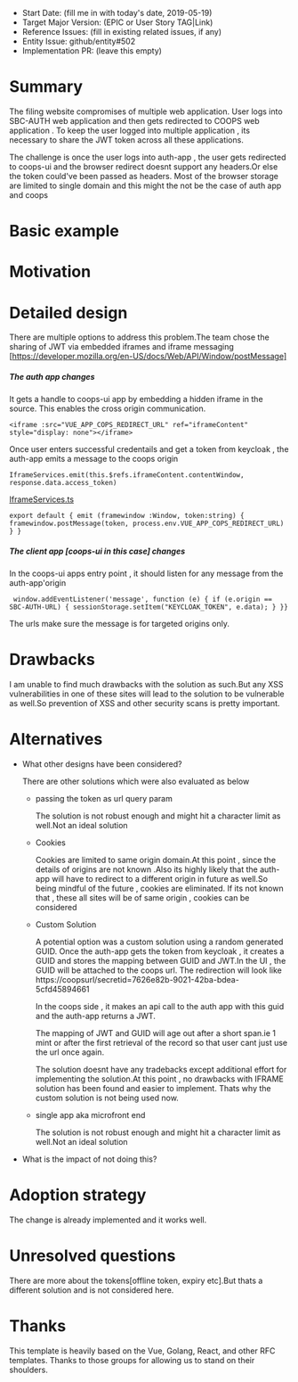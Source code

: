 - Start Date: (fill me in with today's date, 2019-05-19)
- Target Major Version: (EPIC or User Story TAG|Link)
- Reference Issues: (fill in existing related issues, if any)
- Entity Issue: github/entity#502
- Implementation PR: (leave this empty)



# Summary

The filing website compromises of multiple web application. User logs into SBC-AUTH web application and then gets redirected to COOPS web application .
To keep the user logged into multiple application , its necessary to share the JWT token across all these applications.

The challenge is once the user logs into auth-app , the user gets redirected to coops-ui and the browser redirect doesnt support any headers.Or else the token could've been passed as headers.
Most of the browser storage are limited to single domain and this might the not be the case of auth app and coops




# Basic example



# Motivation


# Detailed design

There are multiple options to address this problem.The team chose the sharing of JWT via embedded iframes and iframe messaging [https://developer.mozilla.org/en-US/docs/Web/API/Window/postMessage]

##### The auth app  changes

It gets a handle to coops-ui app by embedding a hidden iframe in the source. This enables the cross origin communication.


 `<iframe :src="VUE_APP_COPS_REDIRECT_URL" ref="iframeContent" style="display: none"></iframe>
`

Once user enters successful credentails and get a token from keycloak , the auth-app emits a message to the coops origin


 `IframeServices.emit(this.$refs.iframeContent.contentWindow, response.data.access_token) 
`

[IframeServices.ts ](https://github.com/bcgov/sbc-auth/blob/development/auth-web/src/services/iframe.services.ts)

`export default {
  emit (framewindow :Window, token:string) {
    framewindow.postMessage(token, process.env.VUE_APP_COPS_REDIRECT_URL)
  }
}`

##### The client app [coops-ui in this case]  changes

In the coops-ui apps entry point , it should listen for any message from the auth-app'origin

` window.addEventListener('message', function (e) {
       if (e.origin == SBC-AUTH-URL) {
        sessionStorage.setItem("KEYCLOAK_TOKEN", e.data);
       }
    }}`
    
    
The urls make sure the message is for targeted origins only.    
    


# Drawbacks

I am unable to find much drawbacks with the solution as such.But any XSS vulnerabilities in one of these sites will lead to the solution to be vulnerable as well.So prevention of XSS and other security scans is pretty important.



# Alternatives

- What other designs have been considered?
    
    There are other solutions which were also evaluated as below
    
    - passing the token as url query param
        
        The solution is not robust enough and might hit a character limit as well.Not an ideal solution
    
    - Cookies
            
         Cookies are limited to same origin domain.At this point , since the details of origins are not known .Also its highly likely that the auth-app will have to redirect to a different origin in future as well.So being mindful of the future , cookies are eliminated.
         If its not known that , these all sites will be of same origin , cookies can be considered
         
    - Custom Solution
                
         A potential option was a custom solution using a random generated GUID. Once the auth-app gets the token from keycloak , it creates a GUID and stores the mapping between GUID and JWT.In the UI , the GUID will be attached to the coops url.
         The redirection will look like https://coopsurl/secretid=7626e82b-9021-42ba-bdea-5cfd45894661
         
         In the coops side , it makes an api call to the auth app with this guid and the auth-app returns a JWT. 
         
         The mapping of JWT and GUID will age out after a short span.ie 1 mint or after the first retrieval of the record so that user cant just use the url once again.  

         The solution doesnt have any tradebacks except additional effort for implementing the solution.At this point , no drawbacks with IFRAME solution has been found and easier to implement. Thats why the custom  solution is not being used now.
  
     - single app aka microfront end
                   
          The solution is not robust enough and might hit a character limit as well.Not an ideal solution
      
    

     
     
    
- What is the impact of not doing this?

# Adoption strategy

The change is already implemented and it works well.

# Unresolved questions

There are more about the tokens[offline token, expiry etc].But thats a different solution and is not considered here.
# Thanks

This template is heavily based on the Vue, Golang, React, and other RFC templates. Thanks to those groups for allowing us to stand on their shoulders.
